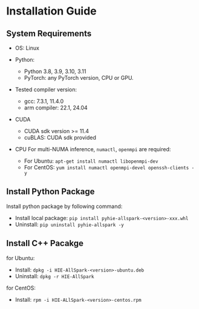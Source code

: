 # Installation Guide

## System Requirements

- OS: Linux

- Python:
  - Python 3.8, 3.9, 3.10, 3.11
  - PyTorch: any PyTorch version, CPU or GPU.

- Tested compiler version:
  - gcc: 7.3.1, 11.4.0
  - arm compiler: 22.1, 24.04

- CUDA
  - CUDA sdk version >= 11.4
  - cuBLAS: CUDA sdk provided

- CPU
For multi-NUMA inference, `numactl`, `openmpi` are required:
  - For Ubuntu: `apt-get install numactl libopenmpi-dev`
  - For CentOS: `yum install numactl openmpi-devel openssh-clients -y`



## Install Python Package

Install python package by following command:

<!---
- install from pip: `pip install dashinfer`
-->
- Install local package: `pip install pyhie-allspark-<version>-xxx.whl`
- Uninstall: `pip uninstall pyhie-allspark -y`

## Install C++ Pacakge

for Ubuntu:

- Install: `dpkg -i HIE-AllSpark-<version>-ubuntu.deb`
- Uninstall: `dpkg -r HIE-AllSpark`

for CentOS:

- Install: `rpm -i HIE-ALlSpark-<version>-centos.rpm`

